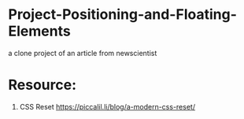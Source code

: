 # Project-Positioning-and-Floating-Elements
a clone project of an article from newscientist 



# Resource:

1. CSS Reset https://piccalil.li/blog/a-modern-css-reset/
